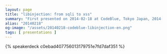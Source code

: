 ```yaml
---
layout: page
title: "libinjection: from sqli to xss"
summary: "First presented on 2014-02-18 at CodeBlue, Tokyo Japan, 2014-02-18"
alias: "20140218"
og-image: "/assets/20140218-codeblue-libinjection-en.png"
tags: [ presentations ]
---
```


{% speakerdeck c0ebad407756013179751e7fd7daf351 %}



